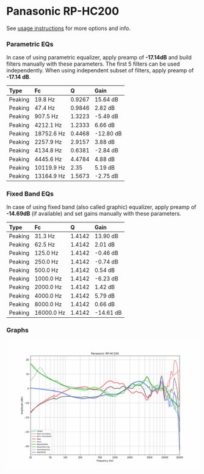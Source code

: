 # Panasonic RP-HC200
See [usage instructions](https://github.com/jaakkopasanen/AutoEq#usage) for more options and info.

### Parametric EQs
In case of using parametric equalizer, apply preamp of **-17.14dB** and build filters manually
with these parameters. The first 5 filters can be used independently.
When using independent subset of filters, apply preamp of **-17.14 dB**.

| Type    | Fc         |      Q | Gain      |
|:--------|:-----------|:-------|:----------|
| Peaking | 19.8 Hz    | 0.9267 | 15.64 dB  |
| Peaking | 47.4 Hz    | 0.9846 | 2.82 dB   |
| Peaking | 907.5 Hz   | 1.3223 | -5.49 dB  |
| Peaking | 4212.1 Hz  | 1.2333 | 6.66 dB   |
| Peaking | 18752.6 Hz | 0.4468 | -12.80 dB |
| Peaking | 2257.9 Hz  | 2.9157 | 3.88 dB   |
| Peaking | 4134.8 Hz  | 0.6381 | -2.84 dB  |
| Peaking | 4445.6 Hz  | 4.4784 | 4.88 dB   |
| Peaking | 10119.9 Hz | 2.35   | 5.19 dB   |
| Peaking | 13164.9 Hz | 1.5673 | -2.75 dB  |

### Fixed Band EQs
In case of using fixed band (also called graphic) equalizer, apply preamp of **-14.69dB**
(if available) and set gains manually with these parameters.

| Type    | Fc         |      Q | Gain      |
|:--------|:-----------|:-------|:----------|
| Peaking | 31.3 Hz    | 1.4142 | 13.90 dB  |
| Peaking | 62.5 Hz    | 1.4142 | 2.01 dB   |
| Peaking | 125.0 Hz   | 1.4142 | -0.46 dB  |
| Peaking | 250.0 Hz   | 1.4142 | -0.74 dB  |
| Peaking | 500.0 Hz   | 1.4142 | 0.54 dB   |
| Peaking | 1000.0 Hz  | 1.4142 | -6.23 dB  |
| Peaking | 2000.0 Hz  | 1.4142 | 1.42 dB   |
| Peaking | 4000.0 Hz  | 1.4142 | 5.79 dB   |
| Peaking | 8000.0 Hz  | 1.4142 | 0.66 dB   |
| Peaking | 16000.0 Hz | 1.4142 | -14.61 dB |

### Graphs
![](./Panasonic%20RP-HC200.png)